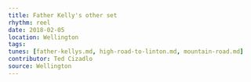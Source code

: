 ```yaml
---
title: Father Kelly's other set
rhythm: reel
date: 2018-02-05
location: Wellington
tags:
tunes: [father-kellys.md, high-road-to-linton.md, mountain-road.md]
contributor: Ted Cizadlo
source: Wellington
---
```

